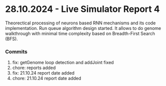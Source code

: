 <h1>28.10.2024 - Live Simulator Report 4</h1>

<p>
    Theorectical processing of neurons based RNN mechanisms and its code implementation. Run queue algorithm design started. It allows to do genome walkthrough with minimal time complexity based on Breadth-First Search (BFS).
</p>

<h3>Commits</h3>
<ol>
    <li>fix: getGenome loop detection and addJoint fixed</li>
    <li>chore: reports added</li>
    <li>fix: 21.10.24 report date added</li>
    <li>chore: 21.10.24 report date added</li>
</ol>